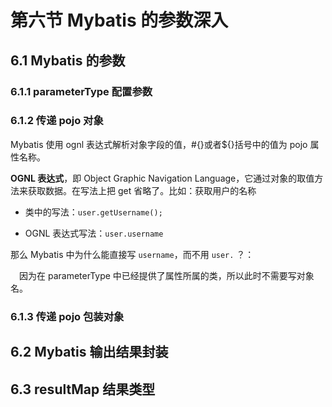 # 第六节 Mybatis 的参数深入

## 6.1 Mybatis 的参数

### 6.1.1 parameterType 配置参数


### 6.1.2 传递 pojo 对象

Mybatis 使用 ognl 表达式解析对象字段的值，#{}或者${}括号中的值为 pojo 属性名称。

**OGNL 表达式**，即 Object Graphic Navigation Language，它通过对象的取值方法来获取数据。在写法上把 get 省略了。比如：获取用户的名称

* 类中的写法：`user.getUsername();`

* OGNL 表达式写法：`user.username`

那么 Mybatis 中为什么能直接写 `username`，而不用 `user.` ？：

&emsp;因为在 parameterType 中已经提供了属性所属的类，所以此时不需要写对象名。



### 6.1.3 传递 pojo 包装对象


## 6.2 Mybatis 输出结果封装



## 6.3 resultMap 结果类型